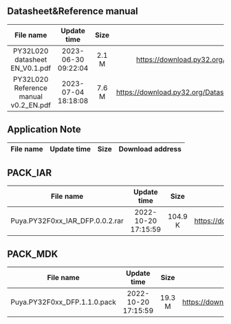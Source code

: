 ## Datasheet&Reference manual
| File name | Update time | Size | Download address |
| :----: | :----: | :----: | :----: |
| PY32L020 datasheet EN_V0.1.pdf | 2023-06-30 09:22:04 | 2.1 M | <https://download.py32.org/Datasheet%26Reference%20manual/PY32L020%20datasheet%20EN_V0.1.pdf> |
| PY32L020 Reference manual v0.2_EN.pdf | 2023-07-04 18:18:08 | 7.6 M | <https://download.py32.org/Datasheet%26Reference%20manual/PY32L020%20Reference%20manual%20v0.2_EN.pdf> |
## Application Note
| File name | Update time | Size | Download address |
| :----: | :----: | :----: | :----: |
## PACK_IAR
| File name | Update time | Size | Download address |
| :----: | :----: | :----: | :----: |
| Puya.PY32F0xx_IAR_DFP.0.0.2.rar | 2022-10-20 17:15:59 | 104.9 K | <https://download.py32.org/PACK_IAR/Puya.PY32F0xx_IAR_DFP.0.0.2.rar> |
## PACK_MDK
| File name | Update time | Size | Download address |
| :----: | :----: | :----: | :----: |
| Puya.PY32F0xx_DFP.1.1.0.pack | 2022-10-20 17:15:59 | 19.3 M | <https://download.py32.org/PACK_MDK/Puya.PY32F0xx_DFP.1.1.0.pack> |
